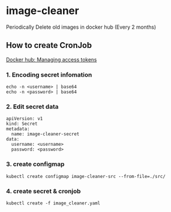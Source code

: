 # image-cleaner
Periodically Delete old images in docker hub (Every 2 months)

## How to create CronJob

[Docker hub: Managing access tokens](https://docs.docker.com/docker-hub/access-tokens/)

### 1. Encoding secret infomation
```
echo -n <username> | base64 
echo -n <password> | base64
```
### 2. Edit secret data
```
apiVersion: v1
kind: Secret
metadata:
  name: image-cleaner-secret
data:
  username: <username>
  password: <password>
```

### 3. create configmap
```
kubectl create configmap image-cleaner-src --from-file=./src/
```

### 4. create secret & cronjob
```
kubectl create -f image_cleaner.yaml
```
